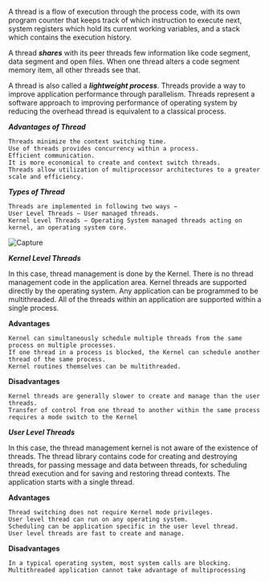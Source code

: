 

A thread is a flow of execution through the process code, with its own program counter that keeps track of which instruction to execute next, 
system registers which hold its current working variables, and a stack which contains the execution history.

A thread ***shares*** with its peer threads few information like code segment, data segment and open files. When one thread alters 
a code segment memory item, all other threads see that.

A thread is also called a ***lightweight process***. Threads provide a way to improve application performance through parallelism. 
Threads represent a software approach to improving performance of operating system by reducing the overhead thread is equivalent to a classical process.

***Advantages of Thread***

    Threads minimize the context switching time.
    Use of threads provides concurrency within a process.
    Efficient communication.
    It is more economical to create and context switch threads.
    Threads allow utilization of multiprocessor architectures to a greater scale and efficiency.

***Types of Thread***

    Threads are implemented in following two ways −
    User Level Threads − User managed threads.
    Kernel Level Threads − Operating System managed threads acting on kernel, an operating system core.

![Capture](https://user-images.githubusercontent.com/45221397/103612210-f2d22f80-4f49-11eb-83cd-bc37bbb2fd3a.JPG)

***Kernel Level Threads***

In this case, thread management is done by the Kernel. There is no thread management code in the application area. Kernel threads are supported directly 
by the operating system. Any application can be programmed to be multithreaded. All of the threads within an application are supported within a single process.

**Advantages**

    Kernel can simultaneously schedule multiple threads from the same process on multiple processes.
    If one thread in a process is blocked, the Kernel can schedule another thread of the same process.
    Kernel routines themselves can be multithreaded.

**Disadvantages**

    Kernel threads are generally slower to create and manage than the user threads.
    Transfer of control from one thread to another within the same process requires a mode switch to the Kernel
    
***User Level Threads***

In this case, the thread management kernel is not aware of the existence of threads. The thread library contains code for creating and destroying threads, 
for passing message and data between threads, for scheduling thread execution and for saving and restoring thread contexts. The application starts with 
a single thread.

**Advantages**

    Thread switching does not require Kernel mode privileges.
    User level thread can run on any operating system.
    Scheduling can be application specific in the user level thread.
    User level threads are fast to create and manage.

**Disadvantages**

    In a typical operating system, most system calls are blocking.
    Multithreaded application cannot take advantage of multiprocessing
    
